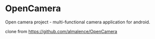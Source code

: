 OpenCamera
==========

Open camera project - multi-functional camera application for android.


clone from https://github.com/almalence/OpenCamera